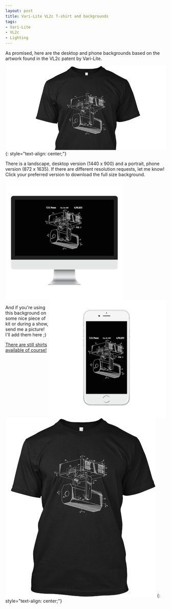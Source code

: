 ```yaml
---
layout: post
title: Vari-Lite VL2c T-shirt and backgrounds
tags:
- Vari-Lite
- VL2c
- Lighting
---
```


As promised, here are the desktop and phone backgrounds based on the artwork found in the VL2c patent by Vari-Lite.  

![VL2c T-shirt](/images/2015-04-09-Vari-Lite-VL2c-T-Shirt-3.jpg)
{: style="text-align: center;"}
<!--more-->

There is a landscape, desktop version (1440 x 900) and a portrait, phone version (872 x 1635). If there are different resolution requests, let me know!   
Click your preferred version to download the full size background.


<a href="/images/2015-04-09-Vari-Lite-VL2c-T-Shirt-1.jpg" download="VL2c_background.jpg" title="Vl2c Background" onclick="ga('send', 'event', 'image', 'click', 'desktop_1440_900');">
    <img src="/images/2015-04-09-Vari-Lite-VL2c-T-Shirt-5.png" alt="VL2c Background" width="367">
</a>
<a href="/images/2015-04-09-Vari-Lite-VL2c-T-Shirt-2.jpg" download="VL2c_background.jpg" title="Vl2c Background" onclick="ga('send', 'event', 'image', 'click', 'mobile_872_1635');">
    <img src="/images/2015-04-09-Vari-Lite-VL2c-T-Shirt-4.png" alt="VL2c Background" width="367" style="float: right">
</a>


And if you're using this background on some nice piece of kit or during a show, send me a picture! I'll add them here ;)  

[There are still shirts available of course!](http://teespring.com/varilite_vl2c)

[![VL2c T-shirt](/images/2015-04-09-Vari-Lite-VL2c-T-Shirt-6.jpg)](http://teespring.com/varilite_vl2c)
{: style="text-align: center;"}